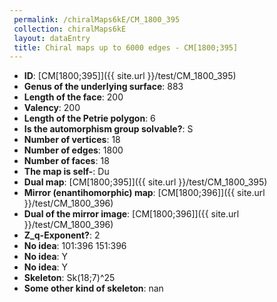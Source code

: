 ```yaml
--- 
 permalink: /chiralMaps6kE/CM_1800_395 
 collection: chiralMaps6kE
 layout: dataEntry
 title: Chiral maps up to 6000 edges - CM[1800;395]
---
```


- **ID**: [CM[1800;395]]({{ site.url }}/test/CM_1800_395)
- **Genus of the underlying surface**: 883
- **Length of the face**: 200
- **Valency**: 200
- **Length of the Petrie polygon**: 6
- **Is the automorphism group solvable?**: S
- **Number of vertices**: 18
- **Number of edges**: 1800
- **Number of faces**: 18
- **The map is self-**: Du
- **Dual map**: [CM[1800;395]]({{ site.url }}/test/CM_1800_395)
- **Mirror (enantihomorphic) map**: [CM[1800;396]]({{ site.url }}/test/CM_1800_396)
- **Dual of the mirror image**: [CM[1800;396]]({{ site.url }}/test/CM_1800_396)
- **Z_q-Exponent?**: 2
- **No idea**:  101:396 151:396
- **No idea**: Y
- **No idea**: Y
- **Skeleton**: Sk(18;7)^25
- **Some other kind of skeleton**: nan

